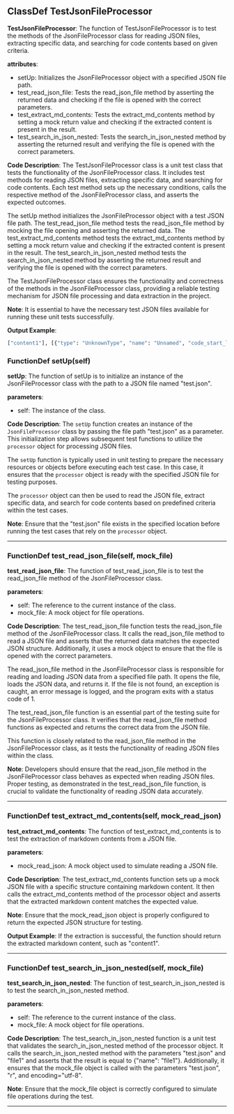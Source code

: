 ## ClassDef TestJsonFileProcessor
**TestJsonFileProcessor**: The function of TestJsonFileProcessor is to test the methods of the JsonFileProcessor class for reading JSON files, extracting specific data, and searching for code contents based on given criteria.

**attributes**:
- setUp: Initializes the JsonFileProcessor object with a specified JSON file path.
- test_read_json_file: Tests the read_json_file method by asserting the returned data and checking if the file is opened with the correct parameters.
- test_extract_md_contents: Tests the extract_md_contents method by setting a mock return value and checking if the extracted content is present in the result.
- test_search_in_json_nested: Tests the search_in_json_nested method by asserting the returned result and verifying the file is opened with the correct parameters.

**Code Description**:
The TestJsonFileProcessor class is a unit test class that tests the functionality of the JsonFileProcessor class. It includes test methods for reading JSON files, extracting specific data, and searching for code contents. Each test method sets up the necessary conditions, calls the respective method of the JsonFileProcessor class, and asserts the expected outcomes.

The setUp method initializes the JsonFileProcessor object with a test JSON file path. The test_read_json_file method tests the read_json_file method by mocking the file opening and asserting the returned data. The test_extract_md_contents method tests the extract_md_contents method by setting a mock return value and checking if the extracted content is present in the result. The test_search_in_json_nested method tests the search_in_json_nested method by asserting the returned result and verifying the file is opened with the correct parameters.

The TestJsonFileProcessor class ensures the functionality and correctness of the methods in the JsonFileProcessor class, providing a reliable testing mechanism for JSON file processing and data extraction in the project.

**Note**: It is essential to have the necessary test JSON files available for running these unit tests successfully.

**Output Example**:
```python
["content1"], [{"type": "UnknownType", "name": "Unnamed", "code_start_line": -1, "code_end_line": -1, "have_return": False, "code_content": "NoContent", "name_column": 0, "item_status": "UnknownStatus"}]
```
### FunctionDef setUp(self)
**setUp**: The function of setUp is to initialize an instance of the JsonFileProcessor class with the path to a JSON file named "test.json".

**parameters**:
- self: The instance of the class.
  
**Code Description**:
The `setUp` function creates an instance of the `JsonFileProcessor` class by passing the file path "test.json" as a parameter. This initialization step allows subsequent test functions to utilize the `processor` object for processing JSON files.

The `setUp` function is typically used in unit testing to prepare the necessary resources or objects before executing each test case. In this case, it ensures that the `processor` object is ready with the specified JSON file for testing purposes.

The `processor` object can then be used to read the JSON file, extract specific data, and search for code contents based on predefined criteria within the test cases.

**Note**: Ensure that the "test.json" file exists in the specified location before running the test cases that rely on the `processor` object.
***
### FunctionDef test_read_json_file(self, mock_file)
**test_read_json_file**: The function of test_read_json_file is to test the read_json_file method of the JsonFileProcessor class.

**parameters**:
- self: The reference to the current instance of the class.
- mock_file: A mock object for file operations.

**Code Description**:
The test_read_json_file function tests the read_json_file method of the JsonFileProcessor class. It calls the read_json_file method to read a JSON file and asserts that the returned data matches the expected JSON structure. Additionally, it uses a mock object to ensure that the file is opened with the correct parameters.

The read_json_file method in the JsonFileProcessor class is responsible for reading and loading JSON data from a specified file path. It opens the file, loads the JSON data, and returns it. If the file is not found, an exception is caught, an error message is logged, and the program exits with a status code of 1.

The test_read_json_file function is an essential part of the testing suite for the JsonFileProcessor class. It verifies that the read_json_file method functions as expected and returns the correct data from the JSON file.

This function is closely related to the read_json_file method in the JsonFileProcessor class, as it tests the functionality of reading JSON files within the class.

**Note**:
Developers should ensure that the read_json_file method in the JsonFileProcessor class behaves as expected when reading JSON files. Proper testing, as demonstrated in the test_read_json_file function, is crucial to validate the functionality of reading JSON data accurately.
***
### FunctionDef test_extract_md_contents(self, mock_read_json)
**test_extract_md_contents**: The function of test_extract_md_contents is to test the extraction of markdown contents from a JSON file.

**parameters**:
- mock_read_json: A mock object used to simulate reading a JSON file.

**Code Description**:
The test_extract_md_contents function sets up a mock JSON file with a specific structure containing markdown content. It then calls the extract_md_contents method of the processor object and asserts that the extracted markdown content matches the expected value.

**Note**:
Ensure that the mock_read_json object is properly configured to return the expected JSON structure for testing.

**Output Example**:
If the extraction is successful, the function should return the extracted markdown content, such as "content1".
***
### FunctionDef test_search_in_json_nested(self, mock_file)
**test_search_in_json_nested**: The function of test_search_in_json_nested is to test the search_in_json_nested method.

**parameters**:
- self: The reference to the current instance of the class.
- mock_file: A mock object for file operations.

**Code Description**:
The test_search_in_json_nested function is a unit test that validates the search_in_json_nested method of the processor object. It calls the search_in_json_nested method with the parameters "test.json" and "file1" and asserts that the result is equal to {"name": "file1"}. Additionally, it ensures that the mock_file object is called with the parameters "test.json", "r", and encoding="utf-8".

**Note**:
Ensure that the mock_file object is correctly configured to simulate file operations during the test.
***
